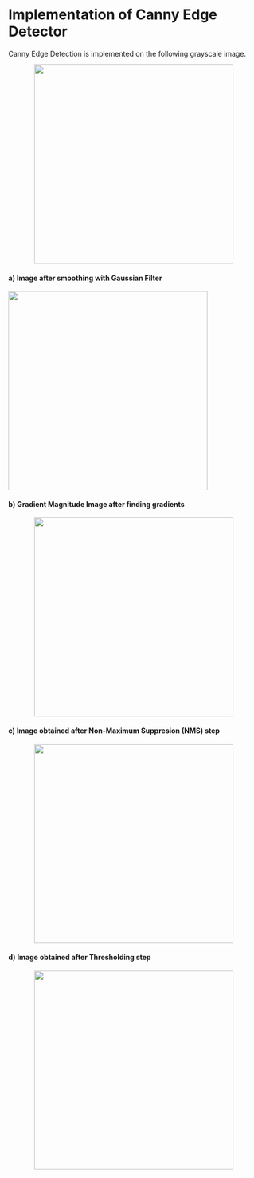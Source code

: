 # Implementation of Canny Edge Detector

<p align="justify">
Canny Edge Detection is implemented on the following grayscale image.
</p>

<p align="center">
  <img src = "https://user-images.githubusercontent.com/4907348/209258167-4a6d08a1-40f9-41fd-b41e-5b03d56129d6.png" width="400"/>  
</p>

#### a) Image after smoothing with Gaussian Filter
<p align="center">
  <div id="image-container" oncontextmenu="return false;"></div>
  <img src = "https://user-images.githubusercontent.com/4907348/209258326-966d2455-ad76-4041-8aa3-35b6b09405b8.png" width="400"/>
</p>

#### b) Gradient Magnitude Image after finding gradients
<p align="center">
  <img src = "https://user-images.githubusercontent.com/4907348/209258450-4162af36-6afc-4df5-af87-d22b1ca49b08.png" width="400"/>  
</p>

#### c) Image obtained after Non-Maximum Suppresion (NMS) step
<p align="center">
  <img src = "https://user-images.githubusercontent.com/4907348/209258666-d97f2bb5-b89f-4de9-b9e8-acd7fcd8efa1.png" width="400"/>  
</p>

#### d) Image obtained after Thresholding step
<p align="center">
  <img src = "https://user-images.githubusercontent.com/4907348/209258761-fabbffd3-4f2b-477a-a3f7-9b284e664627.png" width="400"/>  
</p>
